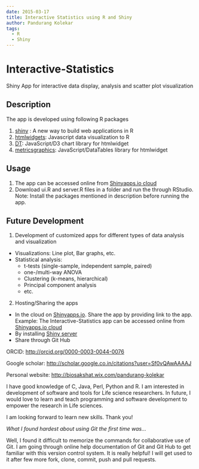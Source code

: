 ```yaml
---
date: 2015-03-17
title: Interactive Statistics using R and Shiny
author: Pandurang Kolekar
tags:
  - R
  - Shiny
---
```


# Interactive-Statistics
Shiny App for interactive data display, analysis and scatter plot visualization

## Description
The app is developed using following R packages
1. [shiny](http://shiny.rstudio.com/) : A new way to build web applications in R
2. [htmlwidgets](http://www.htmlwidgets.org/): Javascript data visualization to R
3. [DT](http://rstudio.github.io/DT/): JavaScript/D3 chart library for htmlwidget
4. [metricsgraphics](): JavaScript/DataTables library for htmlwidget

## Usage
1. The app can be accessed online from [Shinyapps.io cloud](https://r-world.shinyapps.io/Interactive-Statistics/)
2. Download ui.R and server.R files in a folder and run the through RStudio. 
Note: Install the packages mentioned in description before running the app.

## Future Development
1. Development of customized apps for different types of data analysis and visualization
  * Visualizations: Line plot, Bar graphs, etc.
  * Statistical analysis: 
    * t-tests (single-sample, independent sample, paired)
    * one-/multi-way ANOVA 
    * Clustering (k-means, hierarchical) 
    * Principal component analysis 
    * etc.
2. Hosting/Sharing the apps 
  * In the cloud on [Shinyapps.io](http://www.shinyapps.io/). Share the app by providing link to the app. Example: The Interactive-Statistics app can be accessed online from [Shinyapps.io cloud](https://r-world.shinyapps.io/Interactive-Statistics/)
  * By installing [Shiny server](http://www.rstudio.com/products/shiny/shiny-server/)
  * Share through Git Hub

ORCID: http://orcid.org/0000-0003-0044-0076

Google scholar: http://scholar.google.co.in/citations?user=Sf0vQAwAAAAJ

Personal website: http://biosakshat.wix.com/pandurang-kolekar

I have good knowledge of C, Java, Perl, Python and R. I am interested in development of software and tools for Life science researchers. 
In future, I would love to learn and teach programming and software development to empower the research in Life sciences. 

I am looking forward to learn new skills. Thank you!

*What I found hardest about using Git the first time was...*

Well, I found it difficult to memorize the commands for collaborative use of Git. I am going through online help documentation of Git and Git Hub to get familiar with this version control system. It is really helpful! I will get used to it after few more fork, clone, commit, push and pull requests.

